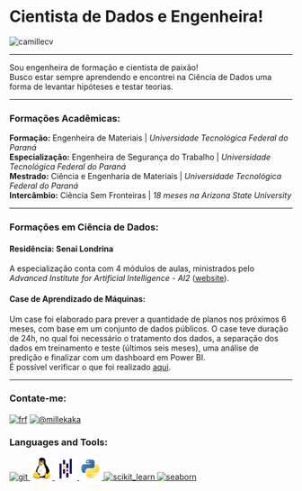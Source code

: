 # Cientista de Dados e Engenheira! 
<p align="left"> <img src="https://komarev.com/ghpvc/?username=camillecv&label=Profile%20views&color=0e75b6&style=flat" alt="camillecv" /> </p>

***
Sou engenheira de formação e cientista de paixão! <br>
Busco estar sempre aprendendo e encontrei na Ciência de Dados uma forma de levantar hipóteses e testar teorias. <br>

***
### Formações Acadêmicas: <br>
__Formação:__ Engenheira de Materiais | *Universidade Tecnológica Federal do Paraná* </br>
__Especialização:__ Engenheira de Segurança do Trabalho | *Universidade Tecnológica Federal do Paraná* </br>
__Mestrado:__ Ciência e Engenharia de Materiais | *Universidade Tecnológica Federal do Paraná* </br>
__Intercâmbio:__ Ciência Sem Fronteiras | *18 meses na Arizona State University* </br>

***
### Formações em Ciência de Dados: <br>
#### __Residência:__ Senai Londrina
A especialização conta com 4 módulos de aulas, ministrados pelo *Advanced Institute for Artificial Intelligence - AI2* ([website](https://advancedinstitute.ai/)).

#### Case de Aprendizado de Máquinas:
Um case foi elaborado para prever a quantidade de planos nos próximos 6 meses, com base em um conjunto de dados públicos. O case teve duração de 24h, no qual foi necessário o tratamento dos dados, a separação dos dados em treinamento e teste (últimos seis meses), uma análise de predição e finalizar com um dashboard em Power BI. <br>
É possível verificar o que foi realizado [aqui](https://github.com/CamilleCV/Case_Planos_Medicos).


***
<h3 align="left">Contate-me:</h3>
<p align="left">
<a href="https://br.linkedin.com/in/camille-chaves-vicente-a0b2a772" target="blank"><img align="center" src="https://raw.githubusercontent.com/rahuldkjain/github-profile-readme-generator/master/src/images/icons/Social/linked-in-alt.svg" alt="frf" height="30" width="40" /></a>
<a href="https://instagram.com/millekaka" target="blank"><img align="center" src="https://raw.githubusercontent.com/rahuldkjain/github-profile-readme-generator/master/src/images/icons/Social/instagram.svg" alt="@millekaka" height="30" width="40" /></a>
</p>





<h3 align="left">Languages and Tools:</h3>
<p align="left"> <a href="https://git-scm.com/" target="_blank" rel="noreferrer"> <img src="https://www.vectorlogo.zone/logos/git-scm/git-scm-icon.svg" alt="git" width="40" height="40"/> </a> <a href="https://www.linux.org/" target="_blank" rel="noreferrer"> <img src="https://raw.githubusercontent.com/devicons/devicon/master/icons/linux/linux-original.svg" alt="linux" width="40" height="40"/> </a> <a href="https://pandas.pydata.org/" target="_blank" rel="noreferrer"> <img src="https://raw.githubusercontent.com/devicons/devicon/2ae2a900d2f041da66e950e4d48052658d850630/icons/pandas/pandas-original.svg" alt="pandas" width="40" height="40"/> </a> <a href="https://www.python.org" target="_blank" rel="noreferrer"> <img src="https://raw.githubusercontent.com/devicons/devicon/master/icons/python/python-original.svg" alt="python" width="40" height="40"/> </a> <a href="https://scikit-learn.org/" target="_blank" rel="noreferrer"> <img src="https://upload.wikimedia.org/wikipedia/commons/0/05/Scikit_learn_logo_small.svg" alt="scikit_learn" width="40" height="40"/> </a> <a href="https://seaborn.pydata.org/" target="_blank" rel="noreferrer"> <img src="https://seaborn.pydata.org/_images/logo-mark-lightbg.svg" alt="seaborn" width="40" height="40"/> </a> </p>
